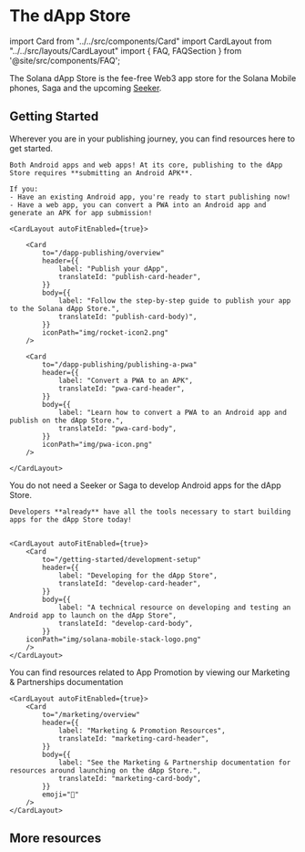 # The dApp Store

import Card from "../../src/components/Card"
import CardLayout from "../../src/layouts/CardLayout"
import { FAQ, FAQSection } from '@site/src/components/FAQ';

The Solana dApp Store is the fee-free Web3 app store for the Solana Mobile phones, Saga and the upcoming [Seeker](https://solanamobile.com/).

## Getting Started

Wherever you are in your publishing journey, you can find resources here to get started.

<FAQ>
  <FAQSection title="What apps can be published to the dApp Store?" expanded={true}>

    Both Android apps and web apps! At its core, publishing to the dApp Store requires **submitting an Android APK**.

    If you:
    - Have an existing Android app, you're ready to start publishing now!
    - Have a web app, you can convert a PWA into an Android app and generate an APK for app submission!

    <CardLayout autoFitEnabled={true}>

        <Card
            to="/dapp-publishing/overview"
            header={{
                label: "Publish your dApp",
                translateId: "publish-card-header",
            }}
            body={{
                label: "Follow the step-by-step guide to publish your app to the Solana dApp Store.",
                translateId: "publish-card-body)",
            }}
            iconPath="img/rocket-icon2.png"
        />

        <Card
            to="/dapp-publishing/publishing-a-pwa"
            header={{
                label: "Convert a PWA to an APK",
                translateId: "pwa-card-header",
            }}
            body={{
                label: "Learn how to convert a PWA to an Android app and publish on the dApp Store.",
                translateId: "pwa-card-body",
            }}
            iconPath="img/pwa-icon.png"
        />

    </CardLayout>

  </FAQSection>
  <FAQSection title="Do I need a Seeker or Saga to build an app for the dApp Store?">
    You do not need a Seeker or Saga to develop Android apps for the dApp Store.

    Developers **already** have all the tools necessary to start building apps for the dApp Store today!


    <CardLayout autoFitEnabled={true}>
        <Card
            to="/getting-started/development-setup"
            header={{
                label: "Developing for the dApp Store",
                translateId: "develop-card-header",
            }}
            body={{
                label: "A technical resource on developing and testing an Android app to launch on the dApp Store",
                translateId: "develop-card-body",
            }}
        iconPath="img/solana-mobile-stack-logo.png"
        />
    </CardLayout>

  </FAQSection>
  <FAQSection title="I've published my app! How can I promote it?">
    You can find resources related to App Promotion by viewing our Marketing & Partnerships documentation

    <CardLayout autoFitEnabled={true}>
        <Card
            to="/marketing/overview"
            header={{
                label: "Marketing & Promotion Resources",
                translateId: "marketing-card-header",
            }}
            body={{
                label: "See the Marketing & Partnership documentation for resources around launching on the dApp Store.",
                translateId: "marketing-card-body",
            }}
            emoji="📣"
        />
    </CardLayout>

  </FAQSection>
</FAQ>

## More resources

<CardLayout autoFitEnabled={true}>
    <Card
        to="/dapp-publishing/checklist"
        header={{
            label: "Publishing Checklist",
            translateId: "publishing-cheklist-card-header",
        }}
        body={{
            label: "An overview of the publishing process and what to expect before you begin.",
            translateId: "publishing-cheklist-card-body",
        }}
        emoji="✅"
    />
    <Card
        to="/dapp-publishing/listing-page-guidelines"
        header={{
            label: "dApp Listing Page",
            translateId: "listing-page-card-header",
        }}
        body={{
            label: "Visualize how your app listing will be presented within the dApp Store.",
            translateId: "listing-page-card-body",
        }}
        emoji="📱"
    />
    <Card
        to="/dapp-publishing/policy"
        header={{
            label: "Publisher Policy",
            translateId: "policy-card-header",
        }}
        body={{
            label: "See the dApp Store mission statement and publisher policy.",
            translateId: "policy-card-body",
        }}
        emoji="📜"
    />
</CardLayout>
